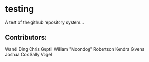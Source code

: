 # testing
A test of the github repository system...

## Contributors:
Wandi Ding
Chris Guptil
William "Moondog" Robertson
Kendra Givens 
Joshua Cox
Sally Vogel